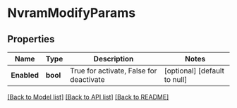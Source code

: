 # NvramModifyParams

## Properties
Name | Type | Description | Notes
------------ | ------------- | ------------- | -------------
**Enabled** | **bool** | True for activate, False for deactivate | [optional] [default to null]

[[Back to Model list]](../README.md#documentation-for-models) [[Back to API list]](../README.md#documentation-for-api-endpoints) [[Back to README]](../README.md)



